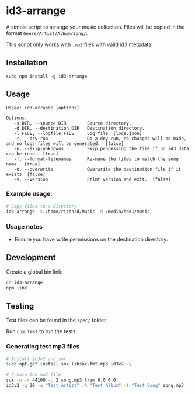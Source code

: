 # id3-arrange

A simple script to arrange your music collection. Files will be copied in the format `Genre/Artist/Album/Song/`.

This script only works with `.mp3` files with valid id3 metadata.

## Installation

`sudo npm install -g id3-arrange`

## Usage

```
Usage: id3-arrange [options]

Options:
   -s DIR, --source DIR        Source directory.
   -d DIR, --destination DIR   Destination directory.
   -l FILE, --logfile FILE     Log file  [logs.json]
   -r, --dry-run               Do a dry run, no changes will be made, and no logs files will be generated.  [false]
   -u, --skip-unknowns         Skip processing the file if no id3 data can be read.  [true]
   -f, --format-filenames      Re-name the files to match the song name.  [true]
   -o, --overwrite             Overwrite the destination file if it exists  [false]
   -v, --version               Print version and exit.  [false]
```

### Example usage:

```bash
# Copy files to a directory
id3-arrange -s /home/richard/Music -d /media/hdd1/music`
```

### Usage notes

* Ensure you have write permissions on the destination directory.

## Development

Create a global bin link:

```bash
cd id3-arrange
npm link
```

## Testing

Test files can be found in the `spec/` folder.

Run `npm test` to run the tests.

### Generating test mp3 files

```bash
# Install id3v2 and sox
sudo apt-get install sox libsox-fmt-mp3 id3v2 -y
```

```bash
# Create the mp3 file
sox -n -r 44100 -c 2 song.mp3 trim 0.0 0.0
id3v2 -g 20 -a "Test Artist" -A "Test Album" -t "Test Song" song.mp3
```
